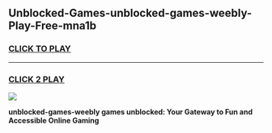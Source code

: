 
## Unblocked-Games-unblocked-games-weebly-Play-Free-mna1b
<h3>
<a href="https://premium76.site?title=unblocked-games-weebly&ref=17A">CLICK TO PLAY</a></h3>
<hr>

<h3>
<a href="https://premium76.site?title=unblocked-games-weebly&ref=17A">CLICK 2 PLAY</a>
  
</h3>

<a href="https://premium76.site?title=unblocked-games-weebly&ref=17A"><img src="https://clearcache.store/games.png"></a>


**unblocked-games-weebly games unblocked: Your Gateway to Fun and Accessible Online Gaming**
